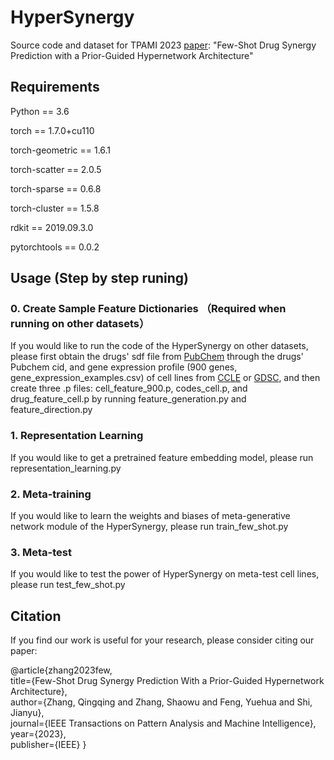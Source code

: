 
# HyperSynergy

Source code and dataset for TPAMI 2023 [paper](https://ieeexplore.ieee.org/abstract/document/10050784/): "Few-Shot Drug Synergy Prediction with a Prior-Guided Hypernetwork Architecture"

## Requirements

Python == 3.6

torch == 1.7.0+cu110

torch-geometric == 1.6.1

torch-scatter == 2.0.5

torch-sparse == 0.6.8

torch-cluster == 1.5.8                                     

rdkit == 2019.09.3.0

pytorchtools == 0.0.2


## Usage (Step by step runing)

### 0. Create Sample Feature Dictionaries （Required when running on other datasets）

If you would like to run the code of the HyperSynergy on other datasets, please first obtain the drugs' sdf file from [PubChem](https://pubchem.ncbi.nlm.nih.gov/) through the drugs' Pubchem cid, and gene expression profile (900 genes, gene_expression_examples.csv) of cell lines from [CCLE](https://depmap.org/portal/download/all/) or [GDSC](https://www.cancerrxgene.org/downloads/bulk_download), and then create three .p files: cell_feature_900.p, codes_cell.p, and drug_feature_cell.p by running feature_generation.py and feature_direction.py

### 1. Representation Learning

If you would like to get a pretrained feature embedding model, please run representation_learning.py

### 2. Meta-training 

If you would like to learn the weights and biases of meta-generative network module of the HyperSynergy, please run train_few_shot.py

### 3. Meta-test

If you would like to test the power of HyperSynergy on meta-test cell lines, please run test_few_shot.py

## Citation

If you find our work is useful for your research, please consider citing our paper:

@article{zhang2023few,<br>
  title={Few-Shot Drug Synergy Prediction With a Prior-Guided Hypernetwork Architecture},<br>
  author={Zhang, Qingqing and Zhang, Shaowu and Feng, Yuehua and Shi, Jianyu},<br>
  journal={IEEE Transactions on Pattern Analysis and Machine Intelligence},<br>
  year={2023},<br>
  publisher={IEEE}
}
